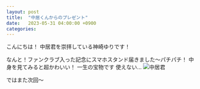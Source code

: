 ```yaml
---
layout: post
title:  "中居くんからのプレゼント"
date:   2023-05-31 04:00:00 +0900
categories: 
---
```

こんにちは！
中居君を崇拝している神崎ゆりです！ 

なんと！ファンクラブ入った記念にスマホスタンド届きました～パチパチ！
中身を見てみると超かわいい！
一生の宝物です
使えない...
![中居君](/assets/images/IMG_20230602_162643.jpg)  

ではまた次回～
